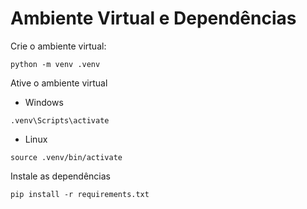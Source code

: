 # Ambiente Virtual e Dependências

Crie o ambiente virtual: 

`python -m venv .venv`

Ative o ambiente virtual

- Windows

`.venv\Scripts\activate`

- Linux

`source .venv/bin/activate`

Instale as dependências

`pip install -r requirements.txt`
